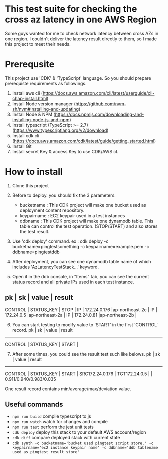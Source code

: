# This test suite for checking the cross az latency in one AWS Region

 Some guys wanted for me to check network latency between cross AZs in one region. 
 I couldn't deliver the latency result directly to them, so I made this project to meet their needs. 
 

# Prerequsite

This project use 'CDK' & 'TypeScript' language. So you should prepare prerequiste requirements as followings.

1. Install aws cli (https://docs.aws.amazon.com/cli/latest/userguide/cli-chap-install.html)
2. Install Node version manager (https://github.com/nvm-sh/nvm#installing-and-updating)
3. Install Node & NPM (https://docs.npmjs.com/downloading-and-installing-node-js-and-npm)
4. Install typescript (TypeScript >= 2.7) (https://www.typescriptlang.org/v2/download)
5. Install cdk cli (https://docs.aws.amazon.com/cdk/latest/guide/getting_started.html)
6. Install Git
7. Install secret Key & access Key to use CDK/AWS cl.

# How to install

1. Clone this project
2. Before to deploy. you should fix the 3 parameters. 
   - bucketname : This CDK project will make one bucket used as deployment content repository. 
   - keypairname : EC2 keypair used in a test instances
   - ddbname : This CDK project will make one dynamodb table. This table can control the test operation. (STOP/START) and also stores the test result. 
3. Use 'cdk deploy' command. 
   ex : cdk deploy -c bucketname=pingtestsomething -c keypairname=example.pem -c ddbname=pingtestddb

4. After deployment, you can see one dynamodb table name of which includes 'AzLatencyTestStack...' keyword.
5. Open it in the ddb console, in "Items" tab, you can see the current status record and all private IPs used in each test instance.

pk               | sk              | value           | result
-------------------------------------------------------------------------- 
CONTROL          | STATUS_KEY      | STOP            | 
IP               | 172.24.0.176    |ap-northeast-2c  |
IP               | 172.24.0.5      |ap-northeast-2a  |
IP               | 172.24.0.81     |ap-northeast-2b  |

6. You can start testing to modify value to 'START' in the first 'CONTROL' record.
pk               | sk              | value           | result
-------------------------------------------------------------------------- 
CONTROL          | STATUS_KEY      | START           | 

7. After some times, you could see the result test such like belows. 
pk               | sk              | value                  | result
-------------------------------------------------------------------------- 
CONTROL          | STATUS_KEY      | START                  | 
SRC172.24.0.176  | TGT172.24.0.5   |                        | 0.911/0.940/0.983/0.035

 One result record contains min/average/max/deviation value. 

## Useful commands

 * `npm run build`   compile typescript to js
 * `npm run watch`   watch for changes and compile
 * `npm run test`    perform the jest unit tests
 * `cdk deploy`      deploy this stack to your default AWS account/region
 * `cdk diff`        compare deployed stack with current state
 * `cdk synth -c bucketname='bucket used pingtest script store.' -c keypairname='ec2 instance keypair name' -c ddbname='ddb tablename used as pingtest result store'`  
